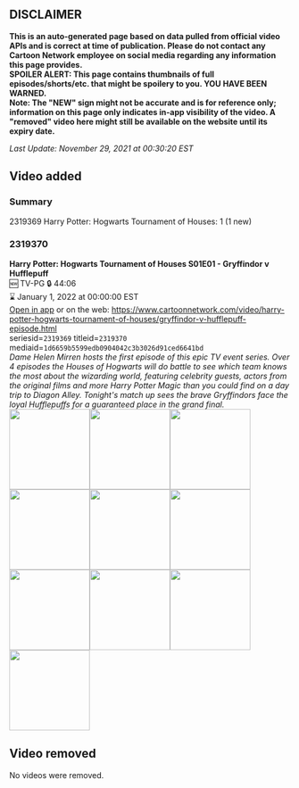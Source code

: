 ## DISCLAIMER
**This is an auto-generated page based on data pulled from official video APIs and is correct at time of publication. Please do not contact any Cartoon Network employee on social media regarding any information this page provides.**  
**SPOILER ALERT: This page contains thumbnails of full episodes/shorts/etc. that might be spoilery to you. YOU HAVE BEEN WARNED.**  
**Note: The "NEW" sign might not be accurate and is for reference only; information on this page only indicates in-app visibility of the video. A "removed" video here might still be available on the website until its expiry date.**  

_Last Update: November 29, 2021 at 00:30:20 EST_
## Video added
### Summary
2319369 Harry Potter: Hogwarts Tournament of Houses: 1 (1 new)  
### 2319370
**Harry Potter: Hogwarts Tournament of Houses S01E01 - Gryffindor v Hufflepuff**  
🆕 TV-PG 🔒 44:06  
⌛ January 1, 2022 at 00:00:00 EST  
[Open in app](https://cnvideo.sercomkc.org/redirector.html?type=cnapp&seriesid=2319369&titleid=2319370&mediaid=1d6659b5599edb0904042c3b3026d91ced6641bd) or on the web: https://www.cartoonnetwork.com/video/harry-potter-hogwarts-tournament-of-houses/gryffindor-v-hufflepuff-episode.html  
seriesid=`2319369` titleid=`2319370` mediaid=`1d6659b5599edb0904042c3b3026d91ced6641bd`  
_Dame Helen Mirren hosts the first episode of this epic TV event series. Over 4 episodes the Houses of Hogwarts will do battle to see which team knows the most about the wizarding world, featuring celebrity guests, actors from the original films and more Harry Potter Magic than you could find on a day trip to Diagon Alley. Tonight's match up sees the brave Gryffindors face the loyal Hufflepuffs for a guaranteed place in the grand final._  
<a href="https://s3.amazonaws.com/cartoonorchestrator/2319370_001_1280x720.jpg"><img src="https://s3.amazonaws.com/cartoonorchestrator/2319370_001_640x360.jpg" height="144px" /></a><a href="https://s3.amazonaws.com/cartoonorchestrator/2319370_002_1280x720.jpg"><img src="https://s3.amazonaws.com/cartoonorchestrator/2319370_002_640x360.jpg" height="144px" /></a><a href="https://s3.amazonaws.com/cartoonorchestrator/2319370_003_1280x720.jpg"><img src="https://s3.amazonaws.com/cartoonorchestrator/2319370_003_640x360.jpg" height="144px" /></a><a href="https://s3.amazonaws.com/cartoonorchestrator/2319370_004_1280x720.jpg"><img src="https://s3.amazonaws.com/cartoonorchestrator/2319370_004_640x360.jpg" height="144px" /></a><a href="https://s3.amazonaws.com/cartoonorchestrator/2319370_005_1280x720.jpg"><img src="https://s3.amazonaws.com/cartoonorchestrator/2319370_005_640x360.jpg" height="144px" /></a><a href="https://s3.amazonaws.com/cartoonorchestrator/2319370_006_1280x720.jpg"><img src="https://s3.amazonaws.com/cartoonorchestrator/2319370_006_640x360.jpg" height="144px" /></a><a href="https://s3.amazonaws.com/cartoonorchestrator/2319370_007_1280x720.jpg"><img src="https://s3.amazonaws.com/cartoonorchestrator/2319370_007_640x360.jpg" height="144px" /></a><a href="https://s3.amazonaws.com/cartoonorchestrator/2319370_008_1280x720.jpg"><img src="https://s3.amazonaws.com/cartoonorchestrator/2319370_008_640x360.jpg" height="144px" /></a><a href="https://s3.amazonaws.com/cartoonorchestrator/2319370_009_1280x720.jpg"><img src="https://s3.amazonaws.com/cartoonorchestrator/2319370_009_640x360.jpg" height="144px" /></a><a href="https://s3.amazonaws.com/cartoonorchestrator/2319370_010_1280x720.jpg"><img src="https://s3.amazonaws.com/cartoonorchestrator/2319370_010_640x360.jpg" height="144px" /></a>
## Video removed
No videos were removed.  
